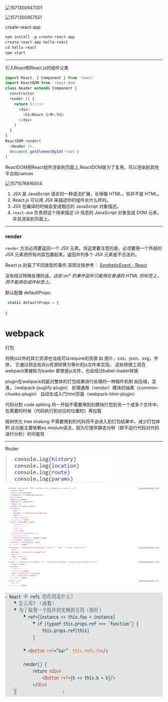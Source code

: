 ![1571300947301](D:\CODE\js\react\react.assets\1571300947301.png)

![1571300957551](D:\CODE\js\react\react.assets\1571300957551.png)

create-react-app

```js
npm install -g create-react-app
create-react-app hello-react
cd hello-react
npm start
```

---

引入React和React.js的组件父类

```js
import React, { Component } from 'react'
import ReactDOM from 'react-dom'
class Header extends Component {
  constructor
  render () {
    return (//jsx
      <div>
        <h1>React 小书</h1>
      </div>
    )
  }
}
ReactDOM.render(
  <Header />,
  document.getElementById('root')
)
```

ReactDOM把React组件渲染到页面上,ReactDOM是为了复用，可以渲染到其他平台如canvas

![1571576816004](D:\CODE\js\react\react.assets\1571576816004.png)

1. JSX 是 JavaScript 语言的一种语法扩展，长得像 HTML，但并不是 HTML。
2. React.js 可以用 JSX 来描述你的组件长什么样的。
3. JSX 在编译的时候会变成相应的 JavaScript 对象描述。
4. `react-dom` 负责把这个用来描述 UI 信息的 JavaScript 对象变成 DOM 元素，并且渲染到页面上。

---

### render

`render` 方法必须要返回一个 JSX 元素。但这里要注意的是，必须要用一个外层的 JSX 元素把所有内容包裹起来。返回并列多个 JSX 元素是不合法的。

React.js 封装了不同类型的事件,官网文档参考： [SyntheticEvent - React](https://facebook.github.io/react/docs/events.html#supported-events)

没有经过特殊处理的话，*这些 on\* 的事件监听只能用在普通的 HTML 的标签上，而不能用在组件标签上*。

 默认配置 defaultProps

```js
 static defaultProps = {

}
```



# webpack

 打包

将除js以外的其它资源也当成可以require的资源
  如 图片，css，json，svg，字体，
  它通过把这些非js资源转换为等价的js文件来实现。
  这些转换工具在webpack里被称为loader
    即使是js文件，也会经过babel-loader转换

plugin在webpack则是对整体的打包结果进行处理的一种插件机制
  如压缩，混淆，（webpack-jsuglify-plugin）
  处理通用（vendor）模块的抽离（common-chunks-plugin）
  自动生成入门html页面（webpack-html-plugin）

代码分割 code spliting
  将一开始不需要用到的模块打包到另一个或多个文件中，在需要的时候（代码执行到对应的位置时）再加载

摇树优化 tree shaking
  不需要用到的代码将不会进入到打包结果中，减少打包体积
  此功能主要依赖es module语法，因为它提供静态分析（即不运行代码对代码进行分析）的可能性

---

Router

![1572259372943](react.assets/1572259372943.png)

<img src="react.assets/1572259489365.png" alt="1572259489365" style="zoom: 150%;" />

![1574257747466](react.assets/1574257747466.png)

